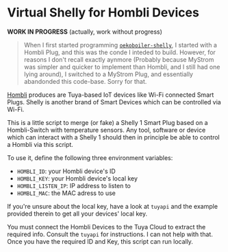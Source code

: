# Virtual Shelly for Hombli Devices

**WORK IN PROGRESS** (actually, work without progress)

>When I first started programming [`oekoboiler-shelly`](https://github.com/johannrichard/oekoboiler-shelly), I started with a Hombli Plug, and this was the conde I inteded to build. However, for reasons I don't recall exactly aynmore (Probably because MyStrom was simpler and quicker to implement than Hombli, and I still had one lying around), I switched to a MyStrom Plug, and essentially abandonded this code-base. Sorry for that. 

[Hombli](https://www.hombli.com) produces are Tuya-based IoT devices like Wi-Fi connected Smart Plugs. Shelly is another brand of Smart Devices which can be controlled via Wi-Fi.

This is a little script to merge (or fake) a Shelly 1 Smart Plug based on a Hombli-Switch with temperature sensors. Any tool, software or device which can interact with a Shelly 1 should then in principle be able to control a Hombli via this script.

To use it, define the following three environment variables:

- `HOMBLI_ID`: your Hombli device's ID
- `HOMBLI_KEY`: your Hombli device's local key
- `HOMBLI_LISTEN_IP`: IP address to listen to
- `HOMBLI_MAC`: the MAC adress to use

If you're unsure about the local key, have a look at `tuyapi`
and the example provided therein to get all your devices' local key.

You must connect the Hombli Devices to the Tuya Cloud to extract the required info. Consult the `tuyapi` for instructions. I can not help with that. Once you have the required ID and Key, this script can run locally.